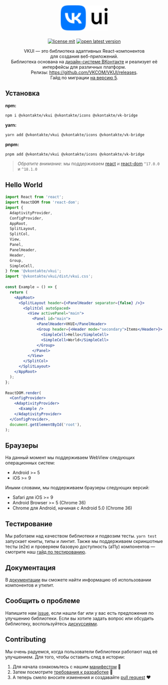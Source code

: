 <h1 align="center">
  <a href="https://vkcom.github.io/VKUI/">
    <picture>
      <source media="(prefers-color-scheme: dark)" srcset="https://raw.githubusercontent.com/VKCOM/VKUI/d72dcc219bc4b441b2740b69d9343aea14d66c7f/docs/assets/vkui-logo-light.svg">
      <img src="https://raw.githubusercontent.com/VKCOM/VKUI/d72dcc219bc4b441b2740b69d9343aea14d66c7f/docs/assets/vkui-logo-dark.svg" width="150" alt="VKUI logo" />
    </picture>
  </a>
</h1>
<p align="center">
  <a href="LICENSE"><img src="https://img.shields.io/npm/l/@vkontakte/vkui?maxAge=3600" alt="license mit"></a>
  <a href="https://npmjs.com/package/@vkontakte/vkui"><img src="https://img.shields.io/npm/v/@vkontakte/vkui/latest.svg?maxAge=3600" alt="open latest version"></a>
</p>
<p align="center">
VKUI — это библиотека адаптивных React-компонентов<br> для создания веб-приложений.<br>
Библиотека основана на <a href="https://www.figma.com/@vk">дизайн-системе ВКонтакте</a> и реализует её интерфейсы для различных платформ.<br>
Релизы: <a href="https://github.com/VKCOM/VKUI/releases">https://github.com/VKCOM/VKUI/releases</a>.<br>
Гайд по миграции <a href="https://vkcom.github.io/VKUI/#/Migration">на версию 5</a>.
</p>

## Установка

**npm:**

```sh
npm i @vkontakte/vkui @vkontakte/icons @vkontakte/vk-bridge
```

**yarn:**

```sh
yarn add @vkontakte/vkui @vkontakte/icons @vkontakte/vk-bridge
```

**pnpm:**

```sh
pnpm add @vkontakte/vkui @vkontakte/icons @vkontakte/vk-bridge
```

> _Обратите внимание_: мы поддерживаем [react](https://www.npmjs.com/package/react) и [react-dom](https://www.npmjs.com/package/react-dom) `^17.0.0` и `^18.1.0`

## Hello World

```jsx static
import React from 'react';
import ReactDOM from 'react-dom';
import {
  AdaptivityProvider,
  ConfigProvider,
  AppRoot,
  SplitLayout,
  SplitCol,
  View,
  Panel,
  PanelHeader,
  Header,
  Group,
  SimpleCell,
} from '@vkontakte/vkui';
import '@vkontakte/vkui/dist/vkui.css';

const Example = () => {
  return (
    <AppRoot>
      <SplitLayout header={<PanelHeader separator={false} />}>
        <SplitCol autoSpaced>
          <View activePanel="main">
            <Panel id="main">
              <PanelHeader>VKUI</PanelHeader>
              <Group header={<Header mode="secondary">Items</Header>}>
                <SimpleCell>Hello</SimpleCell>
                <SimpleCell>World</SimpleCell>
              </Group>
            </Panel>
          </View>
        </SplitCol>
      </SplitLayout>
    </AppRoot>
  );
};

ReactDOM.render(
  <ConfigProvider>
    <AdaptivityProvider>
      <Example />
    </AdaptivityProvider>
  </ConfigProvider>,
  document.getElementById('root'),
);
```

## Браузеры

На данный момент мы поддерживаем WebView следующих операционных систем:

- Android >= 5
- iOS >= 9

Иными словами, мы поддерживаем браузеры следующих версий:

- Safari для iOS >= 9
- Android Browser >= 5 (Chrome 36)
- Chrome для Android, начиная с Android 5.0 (Chrome 36)

## Тестирование

Мы работаем над качеством библиотеки и подвозим тесты. `yarn test` запускает юниты, типы и линтит. Также мы поддерживаем скриншотные тесты (e2e) и проверяем базовую доступность (a11y) компонентов — смотрите наш [гайд по тестированию](https://github.com/VKCOM/VKUI/blob/master/docs/TESTING.md).

## Документация

В [документации](https://vkcom.github.io/VKUI/) вы сможете найти информацию об использовании компонентов и утилит.

## Сообщить о проблеме

Напишите нам [issue](https://github.com/VKCOM/VKUI/issues/new/choose), если нашли баг или у вас есть предложения по улучшению библиотеки. Если вы хотите задать вопрос или обсудить библиотеку, воспользуйтесь [дискуссиями](https://github.com/VKCOM/VKUI/discussions/categories/q-a).

## Contributing

Мы очень радуемся, когда пользователи библиотеки работают над её улучшением. Для того, чтобы оставить след в истории:

1. Для начала ознакомьтесь с нашим [манифестом](https://github.com/VKCOM/VKUI/blob/master/docs/MANIFESTO.md) 📝
2. Затем посмотрите [требования к разработке](https://github.com/VKCOM/VKUI/blob/master/docs/CONTRIBUTING.md) 🔧
3. А теперь смело вносите изменения и создавайте [pull request](https://github.com/VKCOM/VKUI/pulls) ❤️
